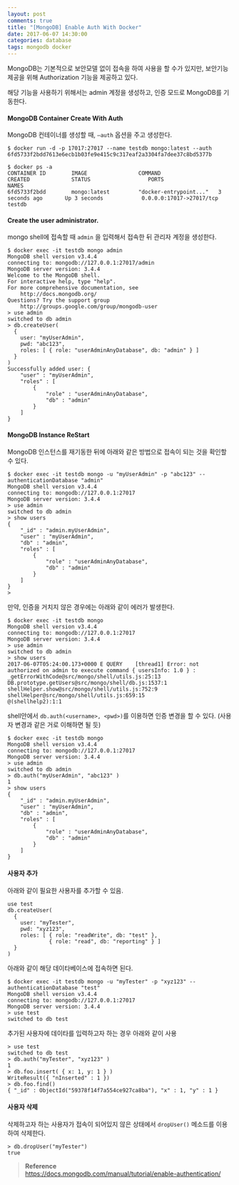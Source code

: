 ```yaml
---
layout: post
comments: true
title: "[MongoDB] Enable Auth With Docker"
date: 2017-06-07 14:30:00
categories: database
tags: mongodb docker
---
```


MongoDB는 기본적으로 보안모델 없이 접속을 하여 사용을 할 수가 있지만, 보안기능 제공을 위해 Authorization 기능을 제공하고 있다.    

해당 기능을 사용하기 위해서는 admin 계정을 생성하고, 인증 모드로 MongoDB를 기동한다.

#### MongoDB Container Create With Auth
MongoDB 컨테이너를 생성할 때, `—auth` 옵션을 주고 생성한다.    
```
$ docker run -d -p 17017:27017 --name testdb mongo:latest --auth
6fd5733f2bdd7613e6ecb1b03fe9e415c9c317eaf2a3304fa7dee37c8bd5377b

$ docker ps -a
CONTAINER ID        IMAGE                COMMAND                  CREATED             STATUS                  PORTS                      NAMES
6fd5733f2bdd        mongo:latest         "docker-entrypoint..."   3 seconds ago       Up 3 seconds            0.0.0.0:17017->27017/tcp   testdb
```
   
#### Create the user administrator.
 mongo shell에 접속할 때 `admin` 을 입력해서 접속한 뒤 관리자 계정을 생성한다.
```
$ docker exec -it testdb mongo admin
MongoDB shell version v3.4.4
connecting to: mongodb://127.0.0.1:27017/admin
MongoDB server version: 3.4.4
Welcome to the MongoDB shell.
For interactive help, type "help".
For more comprehensive documentation, see
	http://docs.mongodb.org/
Questions? Try the support group
	http://groups.google.com/group/mongodb-user
> use admin
switched to db admin
> db.createUser(
  {
    user: "myUserAdmin",
    pwd: "abc123",
    roles: [ { role: "userAdminAnyDatabase", db: "admin" } ]
  }
)
Successfully added user: {
	"user" : "myUserAdmin",
	"roles" : [
		{
			"role" : "userAdminAnyDatabase",
			"db" : "admin"
		}
	]
}
```

#### MongoDB Instance ReStart
MongoDB 인스턴스를 재기동한 뒤에 아래와 같은 방법으로 접속이 되는 것을 확인할 수 있다.
```
$ docker exec -it testdb mongo -u "myUserAdmin" -p "abc123" --authenticationDatabase "admin"
MongoDB shell version v3.4.4
connecting to: mongodb://127.0.0.1:27017
MongoDB server version: 3.4.4
> use admin
switched to db admin
> show users
{
	"_id" : "admin.myUserAdmin",
	"user" : "myUserAdmin",
	"db" : "admin",
	"roles" : [
		{
			"role" : "userAdminAnyDatabase",
			"db" : "admin"
		}
	]
}
>
```
    
만약, 인증을 거치지 않은 경우에는 아래와 같이 에러가 발생한다.
```
$ docker exec -it testdb mongo
MongoDB shell version v3.4.4
connecting to: mongodb://127.0.0.1:27017
MongoDB server version: 3.4.4
> use admin
switched to db admin
> show users
2017-06-07T05:24:00.173+0000 E QUERY    [thread1] Error: not authorized on admin to execute command { usersInfo: 1.0 } :
_getErrorWithCode@src/mongo/shell/utils.js:25:13
DB.prototype.getUsers@src/mongo/shell/db.js:1537:1
shellHelper.show@src/mongo/shell/utils.js:752:9
shellHelper@src/mongo/shell/utils.js:659:15
@(shellhelp2):1:1
```
    
shell안에서 `db.auth(<username>, <pwd>)`를 이용하면 인증 변경을 할 수 있다. (사용자 변경과 같은 거로 이해하면 될 듯)
```
$ docker exec -it testdb mongo
MongoDB shell version v3.4.4
connecting to: mongodb://127.0.0.1:27017
MongoDB server version: 3.4.4
> use admin
switched to db admin
> db.auth("myUserAdmin", "abc123" )
1
> show users
{
	"_id" : "admin.myUserAdmin",
	"user" : "myUserAdmin",
	"db" : "admin",
	"roles" : [
		{
			"role" : "userAdminAnyDatabase",
			"db" : "admin"
		}
	]
}
```

#### 사용자 추가
아래와 같이 필요한 사용자를 추가할 수 있음.
```
use test
db.createUser(
  {
    user: "myTester",
    pwd: "xyz123",
    roles: [ { role: "readWrite", db: "test" },
             { role: "read", db: "reporting" } ]
  }
)
```
   
아래와 같이 해당 데이타베이스에 접속하면 된다.
```
$ docker exec -it testdb mongo -u "myTester" -p "xyz123" --authenticationDatabase "test"
MongoDB shell version v3.4.4
connecting to: mongodb://127.0.0.1:27017
MongoDB server version: 3.4.4
> use test
switched to db test
```
   
추가된 사용자에 데이타를 입력하고자 하는 경우 아래와 같이 사용
```
> use test
switched to db test
> db.auth("myTester", "xyz123" )
1
> db.foo.insert( { x: 1, y: 1 } )
WriteResult({ "nInserted" : 1 })
> db.foo.find()
{ "_id" : ObjectId("59378f14f7a554ce927ca8ba"), "x" : 1, "y" : 1 }
```

#### 사용자 삭제
삭제하고자 하는 사용자가 접속이 되어있지 않은 상태에서 `dropUser()` 메소드를 이용하여 삭제한다.
```
> db.dropUser("myTester")
true
```


> **Reference**  
> https://docs.mongodb.com/manual/tutorial/enable-authentication/     